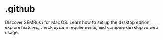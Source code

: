 # .github
Discover SEMRush for Mac OS. Learn how to set up the desktop edition, explore features, check system requirements, and compare desktop vs web usage.
